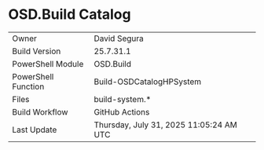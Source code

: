﻿# OSD.Build Catalog

| | |
|-|-|
| Owner | David Segura |
| Build Version | 25.7.31.1 |
| PowerShell Module | OSD.Build |
| PowerShell Function | Build-OSDCatalogHPSystem |
| Files | build-system.* |
| Build Workflow | GitHub Actions |
| Last Update | Thursday, July 31, 2025 11:05:24 AM UTC |
